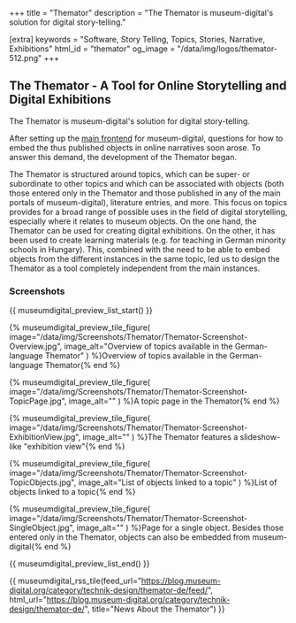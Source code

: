 +++
title = "Themator"
description = "The Themator is museum-digital's solution for digital story-telling."

[extra]
keywords = "Software, Story Telling, Topics, Stories, Narrative, Exhibitions"
html_id = "themator"
og_image = "/data/img/logos/themator-512.png"
+++

## The Themator - A Tool for Online Storytelling and Digital Exhibitions

The Themator is museum-digital's solution for digital story-telling.

After setting up the [main frontend](/software/frontend) for museum-digital, questions for how to embed the thus published objects in online narratives soon arose. To answer this demand, the development of the Themator began.

The Themator is structured around topics, which can be super- or subordinate to other topics and which can be associated with objects (both those entered only in the Themator and those published in any of the main portals of museum-digital), literature entries, and more. This focus on topics provides for a broad range of possible uses in the field of digital storytelling, especially where it relates to museum objects. On the one hand, the Themator can be used for creating digital exhibitions. On the other, it has been used to create learning materials (e.g. for teaching in German minority schools in Hungary). This, combined with the need to be able to embed objects from the different instances in the same topic, led us to design the Themator as a tool completely independent from the main instances.

### Screenshots

{{ museumdigital_preview_list_start() }}

{% museumdigital_preview_tile_figure(
    image="/data/img/Screenshots/Themator/Themator-Screenshot-Overview.jpg",
    image_alt="Overview of topics available in the German-language Themator"
    ) %}Overview of topics available in the German-language Themator{% end %}

{% museumdigital_preview_tile_figure(
    image="/data/img/Screenshots/Themator/Themator-Screenshot-TopicPage.jpg",
    image_alt=""
    ) %}A topic page in the Themator{% end %}

{% museumdigital_preview_tile_figure(
    image="/data/img/Screenshots/Themator/Themator-Screenshot-ExhibitionView.jpg",
    image_alt=""
    ) %}The Themator features a slideshow-like "exhibition view"{% end %}

{% museumdigital_preview_tile_figure(
    image="/data/img/Screenshots/Themator/Themator-Screenshot-TopicObjects.jpg",
    image_alt="List of objects linked to a topic"
    ) %}List of objects linked to a topic{% end %}

{% museumdigital_preview_tile_figure(
    image="/data/img/Screenshots/Themator/Themator-Screenshot-SingleObject.jpg",
    image_alt=""
    ) %}Page for a single object. Besides those entered only in the Themator, objects can also be embedded from museum-digital{% end %}

{{ museumdigital_preview_list_end() }}

{{ museumdigital_rss_tile(feed_url="https://blog.museum-digital.org/category/technik-design/themator-de/feed/",
    html_url="https://blog.museum-digital.org/category/technik-design/themator-de/",
    title="News About the Themator") }}
